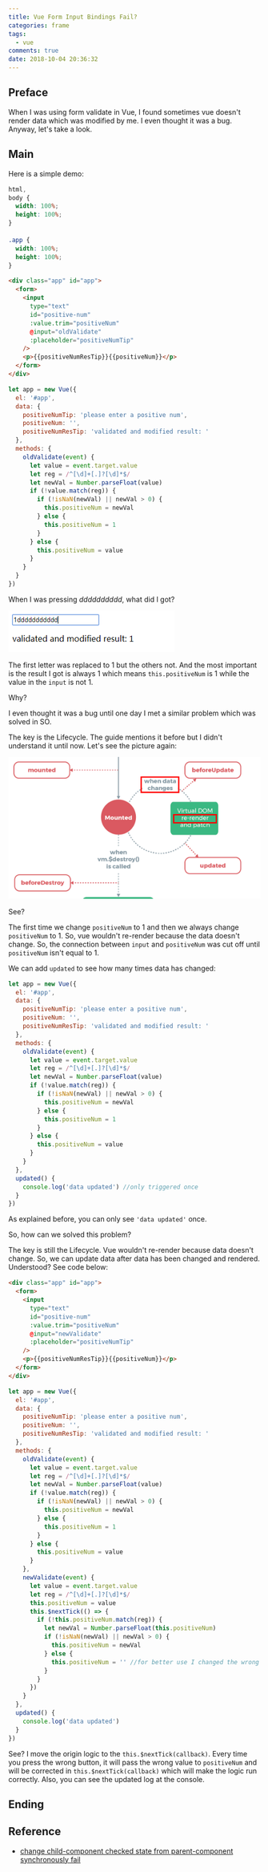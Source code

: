 ```yaml
---
title: Vue Form Input Bindings Fail?
categories: frame
tags:
  - vue
comments: true
date: 2018-10-04 20:36:32
---
```


## Preface

When I was using form validate in Vue, I found sometimes vue doesn't render data which was modified by me. I even thought it was a bug. Anyway, let's take a look.

## Main

Here is a simple demo:

```css
html,
body {
  width: 100%;
  height: 100%;
}

.app {
  width: 100%;
  height: 100%;
}
```

```html
<div class="app" id="app">
  <form>
    <input
      type="text"
      id="positive-num"
      :value.trim="positiveNum"
      @input="oldValidate"
      :placeholder="positiveNumTip"
    />
    <p>{{positiveNumResTip}}{{positiveNum}}</p>
  </form>
</div>
```

```js
let app = new Vue({
  el: '#app',
  data: {
    positiveNumTip: 'please enter a positive num',
    positiveNum: '',
    positiveNumResTip: 'validated and modified result: '
  },
  methods: {
    oldValidate(event) {
      let value = event.target.value
      let reg = /^[\d]+[.]?[\d]*$/
      let newVal = Number.parseFloat(value)
      if (!value.match(reg)) {
        if (!isNaN(newVal) || newVal > 0) {
          this.positiveNum = newVal
        } else {
          this.positiveNum = 1
        }
      } else {
        this.positiveNum = value
      }
    }
  }
})
```

When I was pressing _dddddddddd_, what did I got?

![截图20181004204524.png](../images/截图20181004204524.png)

The first letter was replaced to 1 but the others not. And the most important is the result I got is always 1 which means `this.positiveNum` is 1 while the value in the `input` is not 1.

Why?

I even thought it was a bug until one day I met a similar problem which was solved in SO.

The key is the Lifecycle. The guide mentions it before but I didn't understand it until now. Let's see the picture again:

![截图20181004205221.png](../images/截图20181004205221.png)

See?

The first time we change `positiveNum` to 1 and then we always change `positiveNum` to 1. So, vue wouldn't re-render because the data doesn't change. So, the connection between `input` and `positiveNum` was cut off until `positiveNum` isn't equal to 1.

We can add `updated` to see how many times data has changed:

```js
let app = new Vue({
  el: '#app',
  data: {
    positiveNumTip: 'please enter a positive num',
    positiveNum: '',
    positiveNumResTip: 'validated and modified result: '
  },
  methods: {
    oldValidate(event) {
      let value = event.target.value
      let reg = /^[\d]+[.]?[\d]*$/
      let newVal = Number.parseFloat(value)
      if (!value.match(reg)) {
        if (!isNaN(newVal) || newVal > 0) {
          this.positiveNum = newVal
        } else {
          this.positiveNum = 1
        }
      } else {
        this.positiveNum = value
      }
    }
  },
  updated() {
    console.log('data updated') //only triggered once
  }
})
```

As explained before, you can only see `'data updated'` once.

So, how can we solved this problem?

The key is still the Lifecycle. Vue wouldn't re-render because data doesn't change. So, we can update data after data has been changed and rendered. Understood? See code below:

```html
<div class="app" id="app">
  <form>
    <input
      type="text"
      id="positive-num"
      :value.trim="positiveNum"
      @input="newValidate"
      :placeholder="positiveNumTip"
    />
    <p>{{positiveNumResTip}}{{positiveNum}}</p>
  </form>
</div>
```

```js
let app = new Vue({
  el: '#app',
  data: {
    positiveNumTip: 'please enter a positive num',
    positiveNum: '',
    positiveNumResTip: 'validated and modified result: '
  },
  methods: {
    oldValidate(event) {
      let value = event.target.value
      let reg = /^[\d]+[.]?[\d]*$/
      let newVal = Number.parseFloat(value)
      if (!value.match(reg)) {
        if (!isNaN(newVal) || newVal > 0) {
          this.positiveNum = newVal
        } else {
          this.positiveNum = 1
        }
      } else {
        this.positiveNum = value
      }
    },
    newValidate(event) {
      let value = event.target.value
      let reg = /^[\d]+[.]?[\d]*$/
      this.positiveNum = value
      this.$nextTick(() => {
        if (!this.positiveNum.match(reg)) {
          let newVal = Number.parseFloat(this.positiveNum)
          if (!isNaN(newVal) || newVal > 0) {
            this.positiveNum = newVal
          } else {
            this.positiveNum = '' //for better use I changed the wrong value to ''
          }
        }
      })
    }
  },
  updated() {
    console.log('data updated')
  }
})
```

See? I move the origin logic to the `this.$nextTick(callback)`. Every time you press the wrong button, it will pass the wrong value to `positiveNum` and will be corrected in `this.$nextTick(callback)` which will make the logic run correctly. Also, you can see the updated log at the console.

## Ending

## Reference

- [change child-component checked state from parent-component synchronously fail](https://stackoverflow.com/questions/49920790/change-child-component-checked-state-from-parent-component-synchronously-fail)
